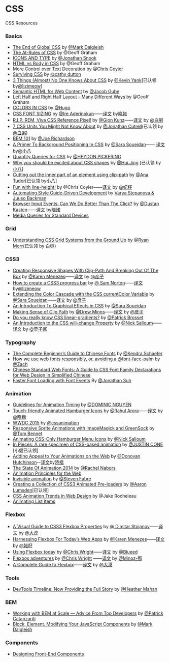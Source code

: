 # CSS
CSS  Resources

### Basics

- [The End of Global CSS](https://medium.com/seek-ui-engineering/the-end-of-global-css-90d2a4a06284) by [@Mark Dalgleish](https://medium.com/@markdalgleish)
- [The At-Rules of CSS](https://css-tricks.com/the-at-rules-of-css/) by @Geoff Graham
- [ICONS AND TYPE](http://snook.ca/archives/html_and_css/icons-and-type) by [@Jonathan Snook](http://snook.ca/)
- [HTML vs Body in CSS](https://css-tricks.com/html-vs-body-in-css/) by @Geoff Graham
- [More Control over Text Decoration](https://css-tricks.com/more-control-over-text-decoration/) by [@Chris Coyier](https://css-tricks.com)
- [Surviving CSS](https://medium.com/@cathy_dutton/surviving-css-be306ef3de6d) by [@cathy dutton](https://medium.com/@cathy_dutton)
- [3 Things (Almost) No One Knows About CSS](http://www.sitepoint.com/3-things-almost-one-knows-css/)  by [@Kevin Yank](http://www.sitepoint.com/author/kevin-yank/)[已认领 by[@lizimeow](https://github.com/lizimeow)]
- [Semantic HTML for Web Content](http://sixrevisions.com/html/semantic-html-web-content/) by [@Jacob Gube](http://twitter.com/sixrevisions)
- [Left Half and Right Half Layout – Many Different Ways](https://css-tricks.com/left-and-right/) by @Geoff Graham
- [COLORS IN CSS](http://hugogiraudel.com/2012/11/27/css-colors/) by [@Hugo](http://hugogiraudel.com/)
- [CSS FONT SIZING](http://bitsofco.de/2015/css-font-sizing/) by [@Ire Aderinokun](http://www.ireaderinokun.com/)——[译文](http://www.w3cplus.com/css/css-font-sizing.html) by[晓婼](http://weibo.com/3315650703/)
- [R.I.P. REM, Viva CSS Reference Pixel!](https://mindtheshift.wordpress.com/2015/04/02/r-i-p-rem-viva-css-reference-pixel/) by [@Gion Kunz](https://mindtheshift.wordpress.com/about/)——[译文](http://www.w3cplus.com/css/r-i-p-rem-viva-css-reference-pixel.html) by [@白粥](https://github.com/baizhou)
- [7 CSS Units You Might Not Know About](http://webdesign.tutsplus.com/articles/7-css-units-you-might-not-know-about--cms-22573) by [@Jonathan Cutrell](http://tutsplus.com/authors/jonathan-cutrell)(已认领 by [@白粥](https://github.com/baizhou))
- [BEM 101](https://css-tricks.com/bem-101/) by [@Joe Richardson](http://lifes.gd/)
- [A Primer To Background Positioning In CSS](http://blogs.adobe.com/dreamweaver/2015/03/a-primer-to-background-positioning-in-css.html#.VRfqFZOUfmx) by [@Sara Soueidan](http://blogs.adobe.com/dreamweaver/author/sara-soueidan)—— [译文](http://www.w3cplus.com/css/a-primer-to-background-positioning-in-css.html) by[@小八](https://github.com/tianzhipeng-git)
- [Quantity Queries for CSS](http://alistapart.com/article/quantity-queries-for-css) by [@HEYDON PICKERING](http://alistapart.com/author/heydonworks)
- [Why you should be excited about CSS shapes](http://www.chenhuijing.com/blog/why-you-should-be-excited-about-css-shapes/) by [@Hui Jing](https://github.com/huijing) [已认领 by[小八](https://github.com/tianzhipeng-git)]
- [Cutting out the inner part of an element using clip-path](https://css-tricks.com/cutting-inner-part-element-using-clip-path/) by [@Ana Tudor](https://twitter.com/thebabydino)[已认领 by[小八](https://github.com/tianzhipeng-git)]
- [Fun with line-height!](https://css-tricks.com/fun-line-height/) by @Chris Coyier——[译文](http://www.w3cplus.com/css/fun-line-height.html) by [@婼籽](http://weibo.com/3315650703/)
- [Automating Style Guide-Driven Development](http://www.smashingmagazine.com/2015/03/05/automating-style-guide-driven-development/) by [Varya Stepanova & Juuso Backman](http://www.smashingmagazine.com/author/varyastepanovajuusobackman/)
- [Browser Input Events: Can We Do Better Than The Click?](http://www.smashingmagazine.com/2015/03/20/better-browser-input-events/) by [@Dustan Kasten](http://www.smashingmagazine.com/author/dustankasten/)——[译文](http://www.w3cplus.com/css3/better-browser-input-events.html) by[晓婼](http://weibo.com/3315650703/)
- [Media Queries for Standard Devices](https://css-tricks.com/snippets/css/media-queries-for-standard-devices/)

### Grid

- [Understanding CSS Grid Systems from the Ground Up](http://www.sitepoint.com/understanding-css-grid-systems/) by [@Ryan Morr](http://www.sitepoint.com/author/rmorr/)(已认领 by 白粥)


### CSS3

- [Creating Responsive Shapes With Clip-Path And Breaking Out Of The Box](http://www.smashingmagazine.com/2015/05/11/creating-responsive-shapes-with-clip-path/) by [@Karen Menezes](http://www.smashingmagazine.com/author/karenmenezes/)——[译文](http://www.w3cplus.com/css3/creating-responsive-shapes-with-clip-path.html) by [@彦子](http://weibo.com/793617505sy)
- [How to create a CSS3 progress bar](http://www.developerdrive.com/2015/05/how-to-create-a-css3-progress-bar/) by [@ Sam Norton](http://www.developerdrive.com/author/Sam-Norton)——[译文](http://www.w3cplus.com/css3/how-to-create-a-css3-progress-bar.html) by[@lizimeow](https://github.com/lizimeow)
- [Extending the Color Cascade with the CSS currentColor Variable](http://blogs.adobe.com/dreamweaver/2015/02/extending-the-color-cascade-with-the-css-currentcolor-variable.html) by [@Sara Soueidan](http://blogs.adobe.com/dreamweaver/author/sara-soueidan)——[译文](http://www.w3cplus.com/css3/extending-the-color-cascade-with-the-css-currentcolor-variable.html)  by [@彦子](http://weibo.com/793617505sy)
- [An Introduction To Graphical Effects in CSS](http://blogs.adobe.com/dreamweaver/2015/04/an-introduction-to-graphical-effects-in-css.html) by [@Sara Soueidan](http://blogs.adobe.com/dreamweaver/author/sara-soueidan)
- [Making Sense of Clip Path](https://medium.com/@drewisthe/using-making-sense-of-clip-path-cf651676438c) by [@Drew Minns](https://medium.com/@drewisthe)——[译文](http://www.w3cplus.com/css3/using-making-sense-of-clip-path.html) by [@彦子](http://weibo.com/793617505sy)
- [Do you really know CSS linear-gradients?](https://medium.com/@patrickbrosset/do-you-really-understand-css-linear-gradients-631d9a895caf) by [@Patrick Brosset](https://medium.com/@patrickbrosset)
- [An Introduction to the CSS will-change Property](http://www.sitepoint.com/introduction-css-will-change-property/) by [@Nick Salloum](http://www.sitepoint.com/author/nsalloum/)——[译文](http://www.w3cplus.com/css3/introduction-css-will-change-property.html) by [@栗子酱](http://weibo.com/u/2269025244)

### Typography

- [The Complete Beginner’s Guide to Chinese Fonts](http://webdesign.tutsplus.com/articles/the-complete-beginners-guide-to-chinese-fonts--cms-23444) by [@Kendra Schaefer](http://tutsplus.com/authors/kendra-schaefer)
- [How we use web fonts responsibly, or, avoiding a @font-face-palm](http://www.filamentgroup.com/lab/font-loading.html) by [@Zach](http://www.filamentgroup.com/about/#zach-leatherman)
- [Chinese Standard Web Fonts: A Guide to CSS Font Family Declarations for Web Design in Simplified Chinese](http://www.kendraschaefer.com/2012/06/chinese-standard-web-fonts-the-ultimate-guide-to-css-font-family-declarations-for-web-design-in-simplified-chinese/)
- [Faster Font Loading with Font Events](https://jonsuh.com/blog/font-loading-with-font-events/) By [@Jonathan Suh](https://jonsuh.com/blog/font-loading-with-font-events/)

### Animation

- [Guidelines for Animation Timing](http://blog.percolatestudio.com/design/animation-timing-guidelines/) by [@DOMINIC NGUYEN](http://blog.percolatestudio.com/author/dom/)
- [Touch-friendly Animated Hamburger Icons](http://w3bits.com/animated-hamburger-icons/) by [@Rahul Arora](http://twitter.com/w3bits)——[译文](http://www.w3cplus.com/css3/animated-hamburger-icons.html) by [@晓楷](http://helkyle.com)
- [WWDC 2015](https://cssanimation.rocks/wwdc15/) by [@cssanimation](https://twitter.com/cssanimation)
- [Responsive Sprite Animations with ImageMagick and GreenSock](http://www.sitepoint.com/responsive-sprite-animations-imagemagick-greensock/) by [@Tom Bennet](http://www.sitepoint.com/author/tbennet/)
- [Animating CSS-Only Hamburger Menu Icons](http://speckyboy.com/2015/04/02/animating-css-only-hamburger-menu-icons/) by [@Nick Salloum](http://speckyboy.com/author/nick-salloum/)
- [In Pieces: A rare specimen of CSS-based animation](http://motionographer.com/2015/03/19/in-pieces-a-rare-specimen-of-css-based-animation/) by [@JUSTIN CONE](http://justincone.com/) [小健已认领]
- [Adding Appeal to Your Animations on the Web](http://webdesign.tutsplus.com/tutorials/adding-appeal-to-your-animations-on-the-web--cms-23649) by [@Donovan Hutchinson](http://tutsplus.com/authors/donovan-hutchinson)--[译文](http://www.w3cplus.com/css3/adding-appeal-to-your-animations-on-the-web.html)by[晓楷](http://helkyle.com)
- [The State Of Animation 2014](http://www.smashingmagazine.com/2014/11/18/the-state-of-animation-2014/) by [@Rachel Nabors](http://www.smashingmagazine.com/author/rachelnabors/)
- [Animation Principles for the Web](https://cssanimation.rocks/principles/)
- [Invisible animation](https://medium.com/@stevenfabre/invisible-animation-ffa27d0b77e5) by [@Steven Fabre](https://medium.com/@stevenfabre)
- [Creating a Collection of CSS3 Animated Pre-loaders](http://webdesign.tutsplus.com/tutorials/creating-a-collection-of-css3-animated-pre-loaders--cms-21978) by [@Aaron Lumsden](http://tutsplus.com/authors/aaron-lumsden)[已认领]
- [CSS Animation Trends in Web Design](http://marketblog.envato.com/trends/css-animation-trends-in-web-design/) by @Jake Rocheleau
- [Animating List Items](https://cssanimation.rocks/list-items/)

### Flexbox

- [A Visual Guide to CSS3 Flexbox Properties](https://scotch.io/tutorials/a-visual-guide-to-css3-flexbox-properties) by [@ Dimitar Stojanov](https://scotch.io/author/dimitar)——[译文](http://www.w3cplus.com/css3/a-visual-guide-to-css3-flexbox-properties.html) by [@大漠](http://www.w3cplus.com)
- [Harnessing Flexbox For Today’s Web Apps](http://www.smashingmagazine.com/2015/03/02/harnessing-flexbox-for-todays-web-apps/) by [@Karen Menezes](http://www.smashingmagazine.com/author/karenmenezes/)——[译文](http://www.w3cplus.com/css3/harnessing-flexbox-for-todays-web-apps.html) by [@婼籽](http://weibo.com/3315650703/)
- [Using Flexbox today](http://chriswrightdesign.com/experiments/using-flexbox-today/) by [@Chris Wright](https://github.com/chriswrightdesign)——[译文](http://www.w3cplus.com/css3/using-flexbox-today.html) by [@Blueed](http://weibo.com/blueed)
- [Flexbox adventures](http://chriswrightdesign.com/experiments/flexbox-adventures/) by [@Chris Wright](https://github.com/chriswrightdesign) ——[译文](http://www.w3cplus.com/css3/flexbox-adventures.html) by [@Minoz-那](http://www.w3cplus.com/blogs/minoz)
- [A Complete Guide to Flexbox](https://css-tricks.com/snippets/css/a-guide-to-flexbox/)——[译文](http://www.w3cplus.com/css3/a-guide-to-flexbox-new.html) by [@大漠](http://www.w3cplus.com)

### Tools

- [DevTools Timeline: Now Providing the Full Story](http://updates.html5rocks.com/2015/04/devtools-timeline-improvements) by [@Heather Mahan](http://www.html5rocks.com/profiles/#heathermahan)

### BEM

- [Working with BEM at Scale — Advice From Top Developers](http://www.sitepoint.com/working-bem-scale-advice-top-developers/) by [@Patrick Catanzariti](http://www.sitepoint.com/author/pcatanzariti/)
- [Block, Element, Modifying Your JavaScript Components](https://medium.com/seek-ui-engineering/block-element-modifying-your-javascript-components-d7f99fcab52b) by [@Mark Dalgleish](https://medium.com/@markdalgleish)

### Components

- [Designing Front-End Components](http://ponyfoo.com/articles/designing-front-end-components)


